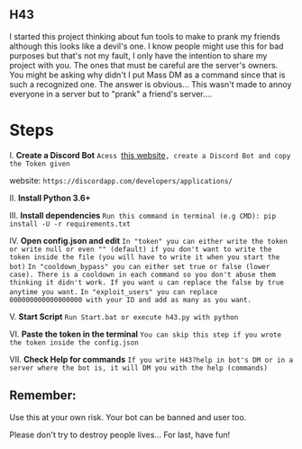 ## H43

I started this project thinking about fun tools to make to prank my friends although this looks like a devil's one.
I know people might use this for bad purposes but that's not my fault, I only have the intention to share my project with you. The ones that must be careful are the server's owners.
You might be asking why didn't I put Mass DM as a command since that is such a recognized one. The answer is obvious... This wasn't made to annoy everyone in a server but to "prank" a friend's server....

# Steps

I. **Create a Discord Bot**
```Acess ```[this website](https://discordapp.com/developers/applications/)```, create a Discord Bot and copy the Token given```

website: ```https://discordapp.com/developers/applications/```

II. **Install Python 3.6+**

III. **Install dependencies**
```Run this command in terminal (e.g CMD): pip install -U -r requirements.txt```

IV. **Open config.json and edit**
```In "token" you can either write the token or write null or even "" (default) if you don't want to write the token inside the file (you will have to write it when you start the bot)```
```In "cooldown_bypass" you can either set true or false (lower case). There is a cooldown in each command so you don't abuse them thinking it didn't work. If you want u can replace the false by true anytime you want.```
```In "exploit_users" you can replace 000000000000000000 with your ID and add as many as you want.```

V. **Start Script**
```Run Start.bat or execute h43.py with python```

VI. **Paste the token in the terminal**
```You can skip this step if you wrote the token inside the config.json```

VII. **Check Help for commands**
```If you write H43?help in bot's DM or in a server where the bot is, it will DM you with the help (commands)```

## Remember:
Use this at your own risk. Your bot can be banned and user too.

Please don't try to destroy people lives... 
For last, have fun!


